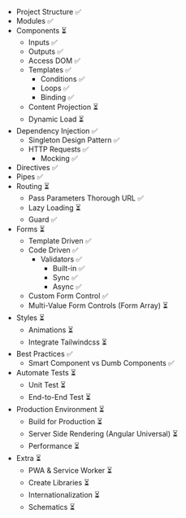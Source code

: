 - Project Structure ✅
- Modules ✅
- Components ⏳
	- Inputs ✅
	- Outputs ✅
	- Access DOM ✅
	- Templates ✅
		- Conditions ✅
		- Loops ✅
		- Binding ✅
	- Content Projection ⏳
	- Dynamic Load ⏳
- Dependency Injection ✅
	- Singleton Design Pattern ✅
	- HTTP Requests ✅
		- Mocking ✅
- Directives ✅
- Pipes ✅
- Routing ⏳
	- Pass Parameters Thorough URL ✅
	- Lazy Loading ⏳
	- Guard ✅
- Forms ⏳
	- Template Driven ✅
	- Code Driven ✅
		- Validators ✅
			- Built-in ✅
			- Sync ✅
			- Async ✅
	- Custom Form Control ✅
	- Multi-Value Form Controls (Form Array) ⏳
- Styles ⏳
	- Animations ⏳
	- Integrate Tailwindcss ⏳
- Best Practices ✅
	- Smart Component vs Dumb Components ✅
- Automate Tests ⏳
	- Unit Test ⏳
	- End-to-End Test ⏳
- Production Environment ⏳
	- Build for Production ⏳
	- Server Side Rendering (Angular Universal) ⏳
	- Performance ⏳
- Extra ⏳
	- PWA & Service Worker ⏳
	- Create Libraries ⏳
	- Internationalization ⏳
	- Schematics ⏳
